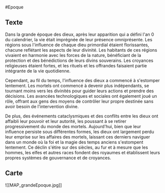 #Epoque

## Texte 

Dans la grande époque des dieux, après leur apparition qui a défini l'an 0 du calendrier, la vie était imprégnée de leur présence omniprésente. Les régions sous l'influence de chaque dieu primordial étaient florissantes, chacune reflétant les aspects de leur divinité. Les habitants de ces régions vivaient en harmonie avec les forces de la nature, bénéficiant de la protection et des bénédictions de leurs divins souverains. Les croyances religieuses étaient fortes, et les rituels et les offrandes faisaient partie intégrante de la vie quotidienne.

Cependant, au fil du temps, l'influence des dieux a commencé à s'estomper lentement. Les mortels ont commencé à devenir plus indépendants, se tournant moins vers les divinités pour guider leurs actions et prendre des décisions. Les avancées technologiques et sociales ont également joué un rôle, offrant aux gens des moyens de contrôler leur propre destinée sans avoir besoin de l'intervention divine.

De plus, des événements cataclysmiques et des conflits entre les dieux ont affaibli leur pouvoir et leur autorité, les poussant à se retirer progressivement du monde des mortels. Aujourd'hui, bien que leur influence persiste sous différentes formes, les dieux ont largement perdu leur emprise sur les affaires des mortels, laissant ces derniers naviguer dans un monde où la foi et la magie des temps anciens s'estompent lentement. Ce déclin s'étire sur des siècles, au fur et à mesure que les hommes, les elfes et autres races fondent des royaumes et établissent leurs propres systèmes de gouvernance et de croyances.

## Carte

![[MAP_grandeEpoque.jpg]]
